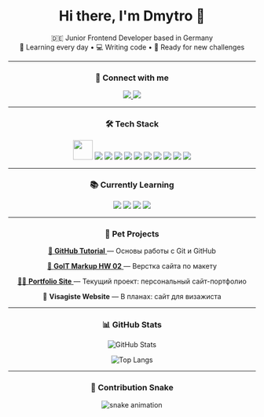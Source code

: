 <h1 align="center">Hi there, I'm Dmytro 👋</h1>

<p align="center">
  🇩🇪 Junior Frontend Developer based in Germany<br>
  🧠 Learning every day • 💻 Writing code • 🦾 Ready for new challenges
</p>

---

<h3 align="center">🔗 Connect with me</h3>

<p align="center">
  <a href="https://linkedin.com/in/дмитро-григор-1ab55723b">
    <img src="https://img.shields.io/badge/LinkedIn-0A66C2?style=flat&logo=linkedin&logoColor=white" />
  </a>
  <a href="https://leetcode.com/hrihor-dmytro/">
    <img src="https://img.shields.io/badge/LeetCode-FFA116?style=flat&logo=leetcode&logoColor=white" />
  </a>
</p>

---

<h3 align="center">🛠 Tech Stack</h3>

<p align="center">
  <img src="https://img.shields.io/badge/JavaScript-F7DF1E?style=flat&logo=javascript&logoColor=black" width="40" height="40" />
  <img src="https://img.shields.io/badge/TypeScript-3178C6?style=flat&logo=typescript&logoColor=white" />
  <img src="https://img.shields.io/badge/React-20232A?style=flat&logo=react&logoColor=61DAFB" />
  <img src="https://img.shields.io/badge/Redux-593D88?style=flat&logo=redux&logoColor=white" />
  <img src="https://img.shields.io/badge/Tailwind_CSS-38B2AC?style=flat&logo=tailwind-css&logoColor=white" />
  <img src="https://img.shields.io/badge/HTML5-E34F26?style=flat&logo=html5&logoColor=white" />
  <img src="https://img.shields.io/badge/CSS3-1572B6?style=flat&logo=css3&logoColor=white" />
  <img src="https://img.shields.io/badge/Git-F05032?style=flat&logo=git&logoColor=white" />
  <img src="https://img.shields.io/badge/Node.js-339933?style=flat&logo=node.js&logoColor=white" />
  <img src="https://img.shields.io/badge/VS_Code-007ACC?style=flat&logo=visual-studio-code&logoColor=white" />
  <img src="https://img.shields.io/badge/Figma-F24E1E?style=flat&logo=figma&logoColor=white" />
</p>

---

<h3 align="center">📚 Currently Learning</h3>

<p align="center">
  <img src="https://img.shields.io/badge/Next.js-000000?style=flat&logo=nextdotjs&logoColor=white" />
  <img src="https://img.shields.io/badge/Framer_Motion-EF008F?style=flat&logo=framer&logoColor=white" />
  <img src="https://img.shields.io/badge/Testing_Library-E33332?style=flat&logo=testing-library&logoColor=white" />
  <img src="https://img.shields.io/badge/TypeScript-3178C6?style=flat&logo=typescript&logoColor=white" />
</p>

---

<h3 align="center">🚀 Pet Projects</h3>

<p align="center">
  <a href="https://github.com/Hrihor-Dmytro/github-tutorial">
    📘 <strong>GitHub Tutorial</strong>
  </a> — Основы работы с Git и GitHub
</p>

<p align="center">
  <a href="https://github.com/Hrihor-Dmytro/goit-markup-hw-02">
    🎨 <strong>GoIT Markup HW 02</strong>
  </a> — Верстка сайта по макету
</p>

<p align="center">
  <a href="https://github.com/Hrihor-Dmytro/portfolio-site">
    🧑‍💻 <strong>Portfolio Site</strong>
  </a> — Текущий проект: персональный сайт-портфолио
</p>

<p align="center">
  💄 <strong>Visagiste Website</strong> — В планах: сайт для визажиста
</p>

---

<h3 align="center">📊 GitHub Stats</h3>

<p align="center">
  <img src="https://github-readme-stats.vercel.app/api?username=Hrihor-Dmytro&show_icons=true&theme=tokyonight" alt="GitHub Stats" />
</p>
<p align="center">
  <img src="https://github-readme-stats.vercel.app/api/top-langs/?username=Hrihor-Dmytro&layout=compact&theme=tokyonight" alt="Top Langs" />
</p>

---

<h3 align="center">🐍 Contribution Snake</h3>

<p align="center">
  <img src="https://github.com/Hrihor-Dmytro/Hrihor-Dmytro/blob/output/github-contribution-grid-snake.svg" alt="snake animation" />
</p>

<!---
Hrihor-Dmytro/Hrihor-Dmytro is a ✨ special ✨ repository because its `README.md` (this file) appears on your GitHub profile.
You can click the Preview link to take a look at your changes.
--->
